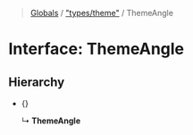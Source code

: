 > [Globals](../README.md) / ["types/theme"](../modules/_types_theme_.md) / ThemeAngle

# Interface: ThemeAngle

## Hierarchy

- {}

  ↳ **ThemeAngle**
